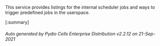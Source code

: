 






This service provides listings for the internal scheduler jobs and ways to trigger predefined jobs in the userspace.

[:summary]

###### Auto generated by Pydio Cells Enterprise Distribution v2.2.12 on 21-Sep-2021
